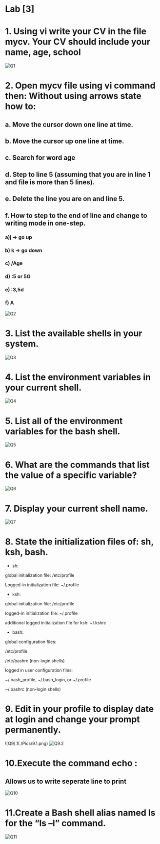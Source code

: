 # Lab [3]

# 1. Using vi write your CV in the file mycv. Your CV should include your name, age, school
![Q1](./Pics/1.png)

# 2. Open mycv file using vi command then: Without using arrows state how to:
## a. Move the cursor down one line at time.
## b. Move the cursor up one line at time.
## c. Search for word age
## d. Step to line 5 (assuming that you are in line 1 and file is more than 5 lines).
## e. Delete the line you are on and line 5.
## f. How to step to the end of line and change to writing mode in one-step.

### a)j -> go up 
### b) k -> go down   
### c) /Age
### d) :5 or 5G
### e) :3,5d
### f) A  

![Q2](./Pics/2.c.png)

# 3. List the available shells in your system.
![Q3](./Pics/3.png)

# 4. List the environment variables in your current shell.
![Q4](./Pics/4.png)

# 5. List all of the environment variables for the bash shell.
![Q5](./Pics/5.png)

# 6. What are the commands that list the value of a specific variable?
![Q6](./Pics/6.png)
# 7. Display your current shell name.
![Q7](./Pics/7.png)

# 8. State the initialization files of: sh, ksh, bash.
- sh:

global initialization file: /etc/profile

Logged-in initialization file: ~/.profile

- ksh:

global initialization file: /etc/profile

logged-in initialization file: ~/.profile

additional logged initialization file for ksh: ~/.kshrc

- bash:

global configuration files:

/etc/profile

/etc/bashrc (non-login shells)

logged in user configuration files:

~/.bash_profile, ~/.bash_login, or ~/.profile

~/.bashrc (non-login shells)

# 9. Edit in your profile to display date at login and change your prompt permanently.
![Q9].1(./Pics/9.1.png)
![Q9.2](./Pics/9.2.png)

# 10.Execute the command echo \:
## Allows us to write seperate line to print 
![Q10](./Pics/10.png)

# 11.Create a Bash shell alias named ls for the “ls –l” command.
![Q11](./Pics/11.png)

